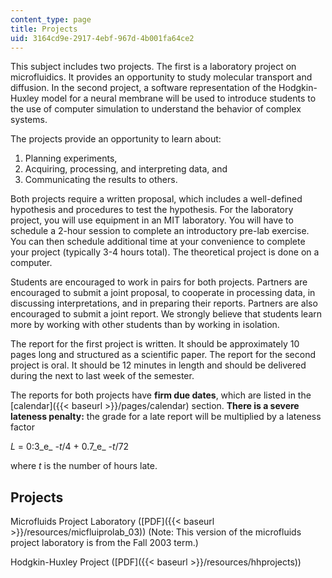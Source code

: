 ```yaml
---
content_type: page
title: Projects
uid: 3164cd9e-2917-4ebf-967d-4b001fa64ce2
---
```


This subject includes two projects. The first is a laboratory project on microfluidics. It provides an opportunity to study molecular transport and diffusion. In the second project, a software representation of the Hodgkin-Huxley model for a neural membrane will be used to introduce students to the use of computer simulation to understand the behavior of complex systems.

The projects provide an opportunity to learn about:

1.  Planning experiments,
2.  Acquiring, processing, and interpreting data, and
3.  Communicating the results to others.

Both projects require a written proposal, which includes a well-defined hypothesis and procedures to test the hypothesis. For the laboratory project, you will use equipment in an MIT laboratory. You will have to schedule a 2-hour session to complete an introductory pre-lab exercise. You can then schedule additional time at your convenience to complete your project (typically 3-4 hours total). The theoretical project is done on a computer.

Students are encouraged to work in pairs for both projects. Partners are encouraged to submit a joint proposal, to cooperate in processing data, in discussing interpretations, and in preparing their reports. Partners are also encouraged to submit a joint report. We strongly believe that students learn more by working with other students than by working in isolation.

The report for the first project is written. It should be approximately 10 pages long and structured as a scientific paper. The report for the second project is oral. It should be 12 minutes in length and should be delivered during the next to last week of the semester.

The reports for both projects have **firm due dates**, which are listed in the [calendar]({{< baseurl >}}/pages/calendar) section. **There is a severe lateness penalty:** the grade for a late report will be multiplied by a lateness factor

_L_ = 0:3_e_ _\-t_/4 + 0.7_e_ _\-t_/72

where _t_ is the number of hours late.

Projects
--------

Microfluids Project Laboratory ([PDF]({{< baseurl >}}/resources/micfluiprolab_03)) (Note: This version of the microfluids project laboratory is from the Fall 2003 term.)

Hodgkin-Huxley Project ([PDF]({{< baseurl >}}/resources/hhprojects))
